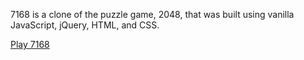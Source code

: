 7168 is a clone of the puzzle game, 2048, that was built using vanilla JavaScript, jQuery, HTML, and CSS.

<a href="http://cprakti-7168.herokuapp.com">Play 7168</a>